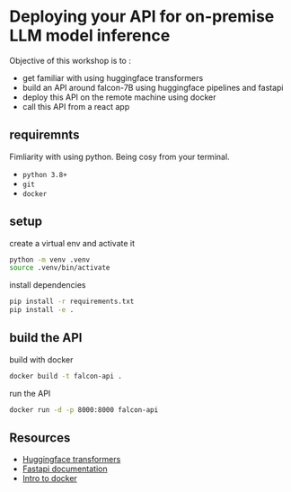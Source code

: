 # Deploying your API for on-premise LLM model inference

Objective of this workshop is to :

- get familiar with using huggingface transformers
- build an API around falcon-7B using huggingface pipelines and fastapi
- deploy this API on the remote machine using docker
- call this API from a react app

## requiremnts

Fimliarity with using python.
Being cosy from your terminal.

- `python 3.8+`
- `git`
- `docker`

## setup

create a virtual env and activate it

```bash
python -m venv .venv
source .venv/bin/activate
```

install dependencies

```bash
pip install -r requirements.txt
pip install -e .
```

## build the API

build with docker

```bash
docker build -t falcon-api .
```

run the API

```bash
docker run -d -p 8000:8000 falcon-api
```

## Resources

- [Huggingface transformers](https://huggingface.co/transformers/)
- [Fastapi documentation](https://fastapi.tiangolo.com/)
- [Intro to docker](https://docker-curriculum.com/)
